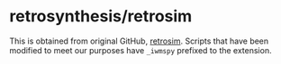 # retrosynthesis/retrosim

This is obtained from original GitHub, [retrosim](https://github.com/connorcoley/retrosim).
Scripts that have been modified to meet our purposes have <code>_iwmspy</code> prefixed to the extension.
